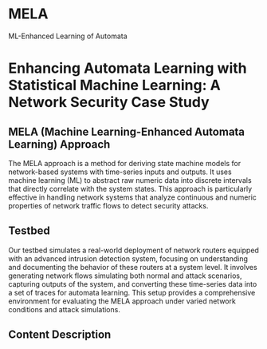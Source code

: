 # MELA
ML-Enhanced Learning of Automata
# Enhancing Automata Learning with Statistical Machine Learning: A Network Security Case Study

## MELA (Machine Learning-Enhanced Automata Learning) Approach

The MELA approach is a method for deriving state machine models for network-based systems with time-series inputs and outputs. It uses machine learning (ML) to abstract raw numeric data into discrete intervals that directly correlate with the system states. This approach is particularly effective in handling network systems that analyze continuous and numeric properties of network traffic flows to detect security attacks.

## Testbed

Our testbed simulates a real-world deployment of network routers equipped with an advanced intrusion detection system, focusing on understanding and documenting the behavior of these routers at a system level. It involves generating network flows simulating both normal and attack scenarios, capturing outputs of the system, and converting these time-series data into a set of traces for automata learning. This setup provides a comprehensive environment for evaluating the MELA approach under varied network conditions and attack simulations.

## Content Description

